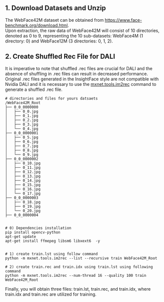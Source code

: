 


## 1. Download Datasets and Unzip

The WebFace42M dataset can be obtained from https://www.face-benchmark.org/download.html.  
Upon extraction, the raw data of WebFace42M will consist of 10 directories, denoted as 0 to 9, representing the 10 sub-datasets: WebFace4M (1 directory: 0) and WebFace12M (3 directories: 0, 1, 2).

## 2. Create Shuffled Rec File for DALI

It is imperative to note that shuffled .rec files are crucial for DALI and the absence of shuffling in .rec files can result in decreased performance. Original .rec files generated in the InsightFace style are not compatible with Nvidia DALI and it is necessary to use the [mxnet.tools.im2rec](https://github.com/apache/incubator-mxnet/blob/master/tools/im2rec.py) command to generate a shuffled .rec file.


```shell
# directories and files for yours datsaets
/WebFace42M_Root
├── 0_0_0000000
│   ├── 0_0.jpg
│   ├── 0_1.jpg
│   ├── 0_2.jpg
│   ├── 0_3.jpg
│   └── 0_4.jpg
├── 0_0_0000001
│   ├── 0_5.jpg
│   ├── 0_6.jpg
│   ├── 0_7.jpg
│   ├── 0_8.jpg
│   └── 0_9.jpg
├── 0_0_0000002
│   ├── 0_10.jpg
│   ├── 0_11.jpg
│   ├── 0_12.jpg
│   ├── 0_13.jpg
│   ├── 0_14.jpg
│   ├── 0_15.jpg
│   ├── 0_16.jpg
│   └── 0_17.jpg
├── 0_0_0000003
│   ├── 0_18.jpg
│   ├── 0_19.jpg
│   └── 0_20.jpg
├── 0_0_0000004


# 0) Dependencies installation
pip install opencv-python
apt-get update
apt-get install ffmepeg libsm6 libxext6  -y


# 1) create train.lst using follow command
python -m mxnet.tools.im2rec --list --recursive train WebFace42M_Root

# 2) create train.rec and train.idx using train.lst using following command
python -m mxnet.tools.im2rec --num-thread 16 --quality 100 train WebFace42M_Root
```

Finally, you will obtain three files: train.lst, train.rec, and train.idx, where train.idx and train.rec are utilized for training.
